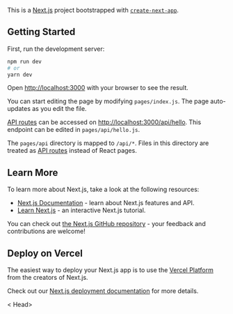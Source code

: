 This is a [Next.js](https://nextjs.org/) project bootstrapped with [`create-next-app`](https://github.com/vercel/next.js/tree/canary/packages/create-next-app).

## Getting Started

First, run the development server:

```bash
npm run dev
# or
yarn dev
```

Open [http://localhost:3000](http://localhost:3000) with your browser to see the result.

You can start editing the page by modifying `pages/index.js`. The page auto-updates as you edit the file.

[API routes](https://nextjs.org/docs/api-routes/introduction) can be accessed on [http://localhost:3000/api/hello](http://localhost:3000/api/hello). This endpoint can be edited in `pages/api/hello.js`.

The `pages/api` directory is mapped to `/api/*`. Files in this directory are treated as [API routes](https://nextjs.org/docs/api-routes/introduction) instead of React pages.

## Learn More

To learn more about Next.js, take a look at the following resources:

- [Next.js Documentation](https://nextjs.org/docs) - learn about Next.js features and API.
- [Learn Next.js](https://nextjs.org/learn) - an interactive Next.js tutorial.

You can check out [the Next.js GitHub repository](https://github.com/vercel/next.js/) - your feedback and contributions are welcome!

## Deploy on Vercel

The easiest way to deploy your Next.js app is to use the [Vercel Platform](https://vercel.com/new?utm_medium=default-template&filter=next.js&utm_source=create-next-app&utm_campaign=create-next-app-readme) from the creators of Next.js.

Check out our [Next.js deployment documentation](https://nextjs.org/docs/deployment) for more details.


< Head>
        <title>My amazing coffee shop ! </title>
        <link rel="icon" type="image/png" href="logo.png" />
        <meta name="viewport" content="initial-scale=1.0, width=device-width" />
        <meta charSet="utf-8" />
        <html lang="en-US" />
        <meta name="author" content="Oscar Mairey"></meta>
        <meta name="description" content="Discover my amazing comfy coffee shop ! We are a local shop that provides all sort of coffee realted product" />
        <meta property="og:image" content="logo.png" />
        <meta property="og:description" content="This is the coffee shop of an amazing person who we all love and cuddle" />
        <meta property="og:title" content="My amazing coffee shop" />
      </Head>